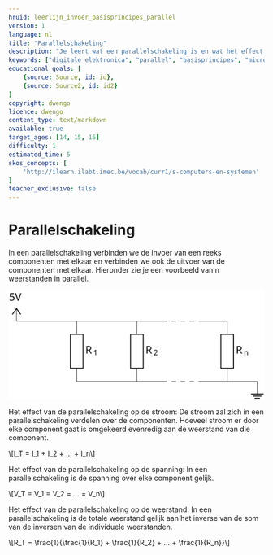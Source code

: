 ```yaml
---
hruid: leerlijn_invoer_basisprincipes_parallel
version: 1
language: nl
title: "Parallelschakeling"
description: "Je leert wat een parallelschakeling is en wat het effect is op de stroom, spanning en weerstand."
keywords: ["digitale elektronica", "parallel", "basisprincipes", "microcontroller", "µC", "arduino", "dwenguino"]
educational_goals: [
    {source: Source, id: id}, 
    {source: Source2, id: id2}
]
copyright: dwengo
licence: dwengo
content_type: text/markdown
available: true
target_ages: [14, 15, 16]
difficulty: 1
estimated_time: 5
skos_concepts: [
    'http://ilearn.ilabt.imec.be/vocab/curr1/s-computers-en-systemen'
]
teacher_exclusive: false
---
```


# Parallelschakeling

In een parallelschakeling verbinden we de invoer van een reeks componenten met elkaar en verbinden we ook de uitvoer van de componenten met elkaar. Hieronder zie je een voorbeeld van n weerstanden in parallel.

<img src="img/parallel.svg" alt="Voorbeeld van een parallelschakeling" title="Voorbeeld van een parallelschakeling"></img>

Het effect van de parallelschakeling op de stroom:
De stroom zal zich in een parallelschakeling verdelen over de componenten. Hoeveel stroom er door elke component gaat is omgekeerd evenredig aan de weerstand van die component.

\\[I_T = I_1 + I_2 + … + I_n\\]

Het effect van de parallelschakeling op de spanning:
In een parallelschakeling is de spanning over elke component gelijk.

\\[V_T = V_1 = V_2 = … = V_n\\]

Het effect van de parallelschakeling op de weerstand:
In een parallelschakeling is de totale weerstand gelijk aan het inverse van de som van de inversen van de individuele weerstanden.

\\[R_T = \frac{1}{\frac{1}{R_1} + \frac{1}{R_2} + … + \frac{1}{R_n}}\\]
